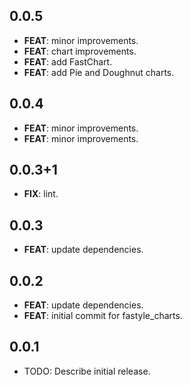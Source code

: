 ## 0.0.5

 - **FEAT**: minor improvements.
 - **FEAT**: chart improvements.
 - **FEAT**: add FastChart.
 - **FEAT**: add Pie and Doughnut charts.

## 0.0.4

 - **FEAT**: minor improvements.
 - **FEAT**: minor improvements.

## 0.0.3+1

 - **FIX**: lint.

## 0.0.3

 - **FEAT**: update dependencies.

## 0.0.2

 - **FEAT**: update dependencies.
 - **FEAT**: initial commit for fastyle_charts.

## 0.0.1

* TODO: Describe initial release.
